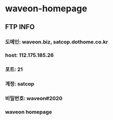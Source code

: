 # waveon-homepage


## FTP INFO

### 도메인: waveon.biz, satcop.dothome.co.kr
### host: 112.175.185.26
### 포트: 21
### 계정: satcop
### 비밀번호: waveon#2020
### waveon  homepage
